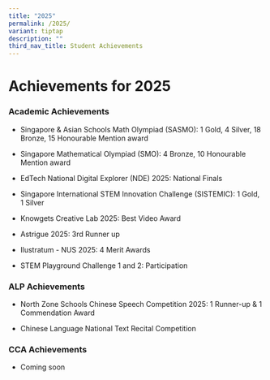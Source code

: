 ```yaml
---
title: "2025"
permalink: /2025/
variant: tiptap
description: ""
third_nav_title: Student Achievements
---
```

<h1><strong>Achievements for 2025</strong></h1>
<h3>Academic Achievements</h3>
<ul data-tight="true" class="tight">
<li>
<p>Singapore &amp; Asian Schools Math Olympiad (SASMO): 1 Gold, 4 Silver,
18 Bronze, 15 Honourable Mention award</p>
</li>
<li>
<p>Singapore Mathematical Olympiad (SMO): 4 Bronze, 10 Honourable Mention
award</p>
</li>
<li>
<p>EdTech National Digital Explorer (NDE) 2025: National Finals</p>
</li>
<li>
<p>Singapore International STEM Innovation Challenge (SISTEMIC): 1 Gold,
1 Silver</p>
</li>
<li>
<p>Knowgets Creative Lab 2025: Best Video Award</p>
</li>
<li>
<p>Astrigue 2025: 3rd Runner up</p>
</li>
<li>
<p>Ilustratum - NUS 2025: 4 Merit Awards</p>
</li>
<li>
<p>STEM Playground Challenge 1 and 2: Participation</p>
</li>
</ul>
<h3>ALP Achievements</h3>
<ul data-tight="true" class="tight">
<li>
<p>North Zone Schools Chinese Speech Competition 2025: 1 Runner-up &amp;
1 Commendation Award</p>
</li>
<li>
<p>Chinese Language National Text Recital Competition</p>
</li>
</ul>
<h3>CCA Achievements</h3>
<ul data-tight="true" class="tight">
<li>
<p>Coming soon</p>
</li>
</ul>
<p></p>
<p></p>
